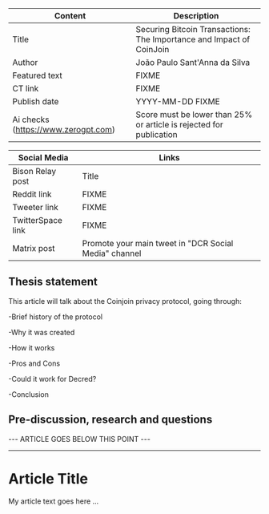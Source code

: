 | Content | Description |
|---|---|
| Title               | Securing Bitcoin Transactions: The Importance and Impact of CoinJoin |
| Author              | João Paulo Sant'Anna da Silva |
| Featured text       | FIXME |
| CT link             | FIXME |
| Publish date        | YYYY-MM-DD FIXME |
| Ai checks (https://www.zerogpt.com) | Score must be lower than 25% or article is rejected for publication |

| Social Media | Links |
|---|---|
| Bison Relay post    | Title |
| Reddit link         | FIXME |
| Tweeter link        | FIXME |
| TwitterSpace link   | FIXME |
| Matrix post         | Promote your main tweet in "DCR Social Media" channel |

## Thesis statement

This article will talk about the Coinjoin privacy protocol, going through:

-Brief history of the protocol

-Why it was created

-How it works

-Pros and Cons

-Could it work for Decred?

-Conclusion


## Pre-discussion, research and questions



--- ARTICLE GOES BELOW THIS POINT ---

---

# Article Title

My article text goes here …
